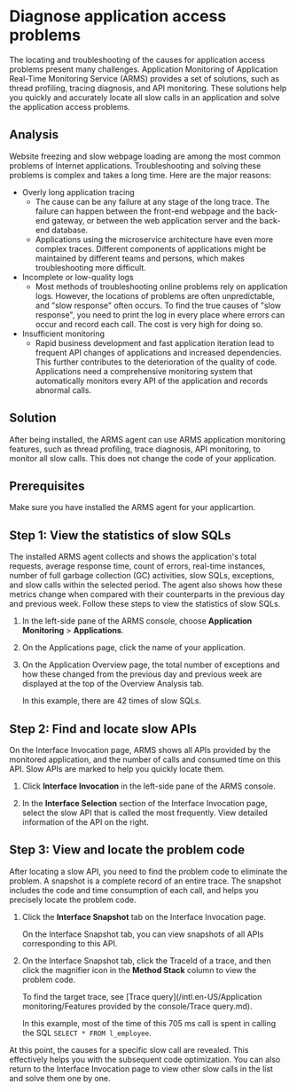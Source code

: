 # Diagnose application access problems

The locating and troubleshooting of the causes for application access problems present many challenges. Application Monitoring of Application Real-Time Monitoring Service \(ARMS\) provides a set of solutions, such as thread profiling, tracing diagnosis, and API monitoring. These solutions help you quickly and accurately locate all slow calls in an application and solve the application access problems.

## Analysis

Website freezing and slow webpage loading are among the most common problems of Internet applications. Troubleshooting and solving these problems is complex and takes a long time. Here are the major reasons:

-   Overly long application tracing
    -   The cause can be any failure at any stage of the long trace. The failure can happen between the front-end webpage and the back-end gateway, or between the web application server and the back-end database.
    -   Applications using the microservice architecture have even more complex traces. Different components of applications might be maintained by different teams and persons, which makes troubleshooting more difficult.
-   Incomplete or low-quality logs
    -   Most methods of troubleshooting online problems rely on application logs. However, the locations of problems are often unpredictable, and "slow response" often occurs. To find the true causes of "slow response", you need to print the log in every place where errors can occur and record each call. The cost is very high for doing so.
-   Insufficient monitoring
    -   Rapid business development and fast application iteration lead to frequent API changes of applications and increased dependencies. This further contributes to the deterioration of the quality of code. Applications need a comprehensive monitoring system that automatically monitors every API of the application and records abnormal calls.

## Solution

After being installed, the ARMS agent can use ARMS application monitoring features, such as thread profiling, trace diagnosis, API monitoring, to monitor all slow calls. This does not change the code of your application.

## Prerequisites

Make sure you have installed the ARMS agent for your applicartion.

## Step 1: View the statistics of slow SQLs

The installed ARMS agent collects and shows the application's total requests, average response time, count of errors, real-time instances, number of full garbage collection \(GC\) activities, slow SQLs, exceptions, and slow calls within the selected period. The agent also shows how these metrics change when compared with their counterparts in the previous day and previous week. Follow these steps to view the statistics of slow SQLs.

1.  In the left-side pane of the ARMS console, choose **Application Monitoring** \> **Applications**.

2.  On the Applications page, click the name of your application.

3.  On the Application Overview page, the total number of exceptions and how these changed from the previous day and previous week are displayed at the top of the Overview Analysis tab.

    In this example, there are 42 times of slow SQLs.


## Step 2: Find and locate slow APIs

On the Interface Invocation page, ARMS shows all APIs provided by the monitored application, and the number of calls and consumed time on this API. Slow APIs are marked to help you quickly locate them.

1.  Click **Interface Invocation** in the left-side pane of the ARMS console.

2.  In the **Interface Selection** section of the Interface Invocation page, select the slow API that is called the most frequently. View detailed information of the API on the right.

## Step 3: View and locate the problem code

After locating a slow API, you need to find the problem code to eliminate the problem. A snapshot is a complete record of an entire trace. The snapshot includes the code and time consumption of each call, and helps you precisely locate the problem code.

1.  Click the **Interface Snapshot** tab on the Interface Invocation page.

    On the Interface Snapshot tab, you can view snapshots of all APIs corresponding to this API.

2.  On the Interface Snapshot tab, click the TraceId of a trace, and then click the magnifier icon in the **Method Stack** column to view the problem code.

    To find the target trace, see [Trace query](/intl.en-US/Application monitoring/Features provided by the console/Trace query.md).

    In this example, most of the time of this 705 ms call is spent in calling the SQL `SELECT * FROM l_employee`.


At this point, the causes for a specific slow call are revealed. This effectively helps you with the subsequent code optimization. You can also return to the Interface Invocation page to view other slow calls in the list and solve them one by one.

